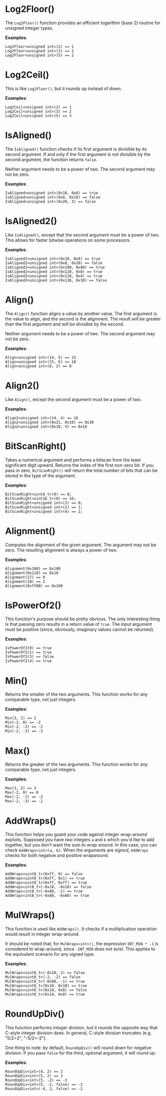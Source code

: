 # Log2Floor()

The `Log2Floor()` function provides an efficient logarithm (base 2) routine for unsigned integer types.

**Examples:**

    Log2Floor<unsigned int>(2) == 1
    Log2Floor<unsigned int>(3) == 1
    Log2Floor<unsigned int>(5) == 2

# Log2Ceil()

This is like `Log2Floor()`, but it rounds up instead of down.

**Examples:**

    Log2Ceil<unsigned int>(2) == 1
    Log2Ceil<unsigned int>(3) == 2
    Log2Ceil<unsigned int>(5) == 3

# IsAligned()

The `IsAligned()` function checks if its first argument is divisible by its second argument. If and only if the first argument is *not* divisible by the second argument, the function returns `false`.

Neither argument needs to be a power of two. The second argument may not be zero.

**Examples**:

    IsAligned<unsigned int>(0x10, 0x8) == true
    IsAligned<unsigned int>(0x8, 0x10) == false
    IsAligned<unsigned int>(0x20, 3) == false

# IsAligned2()

Like `IsAligned()`, except that the second argument must be a power of two. This allows for faster bitwise operations on some processors.

**Examples**:

    IsAligned2<unsigned int>(0x10, 0x8) == true
    IsAligned2<unsigned int>(0x8, 0x10) == false
    IsAligned2<unsigned int>(0x100, 0x80) == true
    IsAligned2<unsigned int>(0x128, 0x8) == true
    IsAligned2<unsigned int>(0x128, 0x4) == true
    IsAligned2<unsigned int>(0x128, 0x10) == false

# Align()

The `Align()` function aligns a value by another value. The first argument is the value to align, and the second is the alignment. The result will be greater than the first argument and will be divisible by the second.

Neither argument needs to be a power of two. The second argument may not be zero.

**Examples:**

    Align<unsigned int>(14, 5) == 15
    Align<unsigned int>(15, 6) == 18
    Align<unsigned int>(8, 2) == 8

# Align2()

Like `Align()`, except the second argument must be a power of two.

**Examples:**

    Align2<unsigned int>(14, 4) == 16
    Align2<unsigned int>(0x21, 0x10) == 0x30
    Align2<unsigned int>(0x10, 4) == 0x10

# BitScanRight()

Takes a numerical argument and performs a bitscan from the least significant digit upward. Returns the index of the first non-zero bit. If you pass in zero, `BitScanRight()` will return the total number of bits that can be stored in the type of the argument.

**Examples:**

    BitScanRight<uint8_t>(0) == 8;
    BitScanRight<uint16_t>(0) == 16;
    BitScanRight<unsigned int>(3) == 0;
    BitScanRight<unsigned int>(2) == 1;
    BitScanRight<unsigned int>(4) == 2;

# Alignment()

Computes the alignment of the given argument. The argument may not be zero. The resulting alignment is always a power of two.

**Examples:**

    Alignment(0x100) == 0x100
    Alignment(0x110) == 0x10
    Alignment(17) == 0
    Alignment(18) == 2
    Alignment(0xff00) == 0x100

# IsPowerOf2()

This function's purpose should be pretty obvious. The only interesting thing is that passing zero results in a return value of `true`. The input argument must be positive (since, obviously, imaginary values cannot be returned).

**Examples:**

    IsPowerOf2(0) == true
    IsPowerOf2(1) == true
    IsPowerOf2(3) == false
    IsPowerOf2(4) == true

# Min()

Returns the smaller of the two arguments. This function works for any comparable type, not just integers.

**Examples:**

    Min(3, 2) == 2
    Min(-2, 0) == -2
    Min(-2, -2) == -2
    Min(-2, -3) == -3

# Max()

Returns the greater of the two arguments. This function works for any comparable type, not just integers.

**Examples:**

    Max(3, 2) == 3
    Max(-2, 0) == 0
    Max(-2, -2) == -2
    Max(-2, -3) == -2

# AddWraps()

This function helps you guard your code against integer wrap-around exploits. Supposed you have two integers `a` and `b` which you'd like to add together, but you don't want the sum to wrap around. In this case, you can check `AddWraps<int>(a, b)`. When the arguments are *signed*, `AddWraps` checks for both negative and positive wraparound.

**Examples:**

    AddWraps<uint8_t>(0xff, 0) == false
    AddWraps<uint8_t>(0xff, 0x1) == true
    AddWraps<uint8_t>(0xff, 0xff) == true
    AddWraps<int8_t>(-0x10, -0x10) == false
    AddWraps<int8_t>(-0x80, -1) == true
    AddWraps<int8_t>(-0x80, -0x80) == true

# MulWraps()

This function is used like `AddWraps()`. It checks if a multiplication operation would result in integer wrap-around.

It should be noted that, for `MulWraps<int>()`, the expression `INT_MIN * -1` is considered to wrap-around, since `-INT_MIN` does not exist. This applies to the equivalent scenario for any signed type.

**Examples:**

    MulWraps<uint8_t>(-0x10, 2) == false
    MulWraps<uint8_t>(-2, -2) == false
    MulWraps<uint8_t>(-0x80, -1) == true
    MulWraps<uint8_t>(0x10, 0x10) == true
    MulWraps<uint8_t>(0x10, 0x8) == false
    MulWraps<sint8_t>(0x10, 0x8) == true

# RoundUpDiv()

This function performs integer division, but it rounds the opposite way that C-style integer division does.  In general, C-style division truncates (e.g. "5/2=2", "-5/2=-2").

One thing to note: by default, `RoundUpDiv()` will round *down* for negative division. If you pass `false` for the third, optional argument, it will round up.

**Examples:**

    RoundUpDiv<int>(4, 2) == 2
    RoundUpDiv<int>(5, 2) == 3
    RoundUpDiv<int>(5, -2) == -3
    RoundUpDiv<int>(5, -2, false) == -2
    RoundUpDiv<int>(-4, 2, false) == -2
